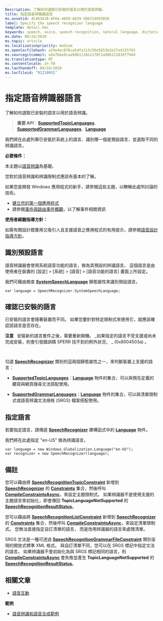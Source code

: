 ```yaml
---
Description: 了解如何選取已安裝的語言以用於語音辨識。
title: 指定語音辨識器語言
ms.assetid: 4C463A1B-AF6A-46FD-A839-5D6724955B38
label: Specify the speech recognizer language
template: detail.hbs
keywords: speech, voice, speech recognition, natural language, dictation, input, user interaction, 語音, 聲音, 語音辨識, 自然語言, 聽寫, 輸入, 使用者互動
ms.date: 09/24/2020
ms.topic: article
ms.localizationpriority: medium
ms.openlocfilehash: a19e4ec876ca5dfa313c56e5653b3a27a4155765
ms.sourcegitcommit: eda7bbe9caa9d61126e11f0f1a98b12183df794d
ms.translationtype: MT
ms.contentlocale: zh-TW
ms.lasthandoff: 09/24/2020
ms.locfileid: "91219931"
---
```

# <a name="specify-the-speech-recognizer-language"></a>指定語音辨識器語言


了解如何選取已安裝的語言以用於語音辨識。

> **重要 API**：[**SupportedTopicLanguages**](/uwp/api/windows.media.speechrecognition.speechrecognizer.supportedtopiclanguages)、[**SupportedGrammarLanguages**](/uwp/api/windows.media.speechrecognition.speechrecognizer.supportedgrammarlanguages)、[**Language**](/uwp/api/Windows.Globalization.Language)


我們將在此處列舉已安裝於系統上的語言、識別哪一個是預設語言，並選取不同的辨識語言。

**必要條件：**

本主題以[語音辨識](speech-recognition.md)為基礎。

您對於語音辨識和辨識限制式應該有基本的了解。

如果您是開發 Windows 應用程式的新手，請參閱這些主題，以瞭解此處所討論的技術。

-   [建立您的第一個應用程式](../../get-started/your-first-app.md)
-   請參閱[事件與路由事件概觀](../../xaml-platform/events-and-routed-events-overview.md)，以了解事件相關資訊

**使用者經驗指導方針：**

如需有關設計既實用又吸引人且支援語音之應用程式的有用提示，請參閱[語音設計指導方針](./speech-interactions.md)。

## <a name="identify-the-default-language"></a>識別預設語言


語音辨識器會使用系統語音功能的語言，做為其預設的辨識語言。 這個語言是由使用者在裝置的 [設定] &gt; [系統] &gt; [語音] &gt; [語音功能的語言] 畫面上所設定。

我們可藉由檢查 [**SystemSpeechLanguage**](/uwp/api/windows.media.speechrecognition.speechrecognizer.systemspeechlanguage) 靜態屬性來識別預設語言。

```CSharp
var language = SpeechRecognizer.SystemSpeechLanguage; 
```

## <a name="confirm-an-installed-language"></a>確認已安裝的語言


已安裝的語言會隨著裝置而不同。 如果您要針對特定限制式來使用它，就應該確認該語言是否存在。

**注意**   安裝新的語言套件之後，需要重新開機。 \_如果指定的語言不受支援或尚未完成安裝，則會引發錯誤碼 SPERR 找不到的例外狀況， \_ (0x8004503a) 。

 

勾選 [**SpeechRecognizer**](/uwp/api/Windows.Media.SpeechRecognition.SpeechRecognizer) 類別的這兩個靜態屬性之一，來判斷裝置上支援的語言：

-   [**SupportedTopicLanguages**](/uwp/api/windows.media.speechrecognition.speechrecognizer.supportedtopiclanguages)：[**Language**](/uwp/api/Windows.Globalization.Language) 物件的集合，可以與預先定義的聽寫與網頁搜尋文法搭配使用。

-   [**SupportedGrammarLanguages**](/uwp/api/windows.media.speechrecognition.speechrecognizer.supportedgrammarlanguages)：[**Language**](/uwp/api/Windows.Globalization.Language) 物件的集合，可以與清單限制式或語音辨識文法規格 (SRGS) 檔案搭配使用。

## <a name="specify-a-language"></a>指定語言


若要指定語言，請傳遞 [**SpeechRecognizer**](/uwp/api/Windows.Globalization.Language) 建構函式中的 [**Language**](/uwp/api/Windows.Media.SpeechRecognition.SpeechRecognizer) 物件。

我們將在此處指定 "en-US" 做為辨識語言。


```CSharp
var language = new Windows.Globalization.Language("en-US"); 
var recognizer = new SpeechRecognizer(language); 
```

## <a name="remarks"></a>備註


您可以藉由將 [**SpeechRecognitionTopicConstraint**](/uwp/api/Windows.Media.SpeechRecognition.SpeechRecognitionTopicConstraint) 新增到 [**SpeechRecognizer**](/uwp/api/windows.media.speechrecognition.speechrecognizer.constraints) 的 [**Constraints**](/uwp/api/Windows.Media.SpeechRecognition.SpeechRecognizer) 集合，然後呼叫 [**CompileConstraintsAsync**](/uwp/api/windows.media.speechrecognition.speechrecognizer.compileconstraintsasync)，來設定主題限制式。 如果辨識器不是使用支援的主題語言來初始化，即會傳回 **TopicLanguageNotSupported** 的 [**SpeechRecognitionResultStatus**](/uwp/api/Windows.Media.SpeechRecognition.SpeechRecognitionResultStatus)。

您可以藉由將 [**SpeechRecognitionListConstraint**](/uwp/api/Windows.Media.SpeechRecognition.SpeechRecognitionListConstraint) 新增到 [**SpeechRecognizer**](/uwp/api/windows.media.speechrecognition.speechrecognizer.constraints) 的 [**Constraints**](/uwp/api/Windows.Media.SpeechRecognition.SpeechRecognizer) 集合，然後呼叫 [**CompileConstraintsAsync**](/uwp/api/windows.media.speechrecognition.speechrecognizer.compileconstraintsasync)，來設定清單限制式。 您無法直接指定自訂清單的語言， 而是改用辨識器的語言來處理清單。

SRGS 文法是一種可透過 [**SpeechRecognitionGrammarFileConstraint**](/uwp/api/Windows.Media.SpeechRecognition.SpeechRecognitionGrammarFileConstraint) 類別呈現的開放式標準 XML 格式。 與自訂清單不同，您可以在 SRGS 標記中指定文法的語言。 如果辨識器不會初始化為與 SRGS 標記相同的語言，則 [**CompileConstraintsAsync**](/uwp/api/windows.media.speechrecognition.speechrecognizer.compileconstraintsasync) 會失敗並產生 **TopicLanguageNotSupported** 的 [**SpeechRecognitionResultStatus**](/uwp/api/Windows.Media.SpeechRecognition.SpeechRecognitionResultStatus)。

## <a name="related-articles"></a>相關文章

* [語音互動](speech-interactions.md)

**範例**

* [語音辨識和語音合成範例](https://github.com/Microsoft/Windows-universal-samples/tree/master/Samples/SpeechRecognitionAndSynthesis)
 

 
